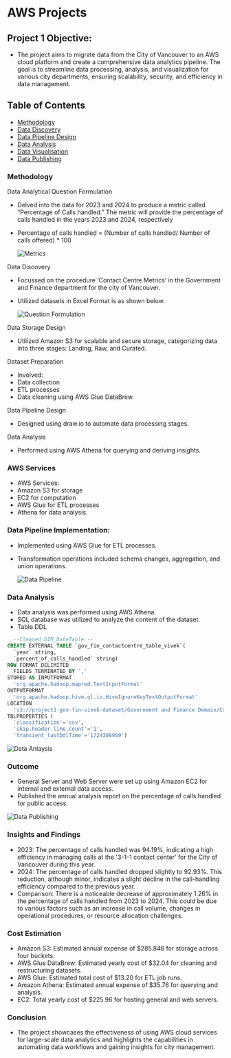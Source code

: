 # AWS Projects 

## Project 1 Objective: 
 - The project aims to migrate data from the City of Vancouver to an AWS cloud platform and create a comprehensive data analytics pipeline. The goal is to streamline data processing, analysis, and visualization for various city departments, ensuring scalability, security, and efficiency in data management.

## Table of Contents
 - [Methodology](#methodology)
 - [Data Discovery](#AWS-Services)
 - [Data Pipeline Design](#data-pipeline-design)
 - [Data Analysis](#data-analysis)
 - [Data Visualisation](#data-visualisation)
 - [Data Publishing](#data-publishing)

### Methodology

Data Analytical Question Formulation
 - Delved into the data for 2023 and 2024 to produce a metric called “Percentage of Calls handled.” The metric will provide the percentage of calls handled in the years 2023 and 2024, respectively
 - Percentage of calls handled = (Number of calls handled/ Number of calls offered) * 100
   
   ![Metrics](https://github.com/VivekCodeCrafter/AWS-Cloud-Project/blob/bd538da4b102a01b9f5fda7b91990f1b4537735d/Images/Picture1.png)

Data Discovery
- Focussed on the procedure ‘Contact Centre Metrics’ in the Government and Finance department for the city of Vancouver.
- Utilized datasets  in Excel Format is as shown below.
   
   ![Question Formulation](https://github.com/VivekCodeCrafter/AWS-Cloud-Project/blob/959d4aa9e6ea5f4dc622d78a5e7477ad2bf55c2d/Images/Picture2.png)
  
Data Storage Design
 - Utilized Amazon S3 for scalable and secure storage, categorizing data into three stages: Landing, Raw, and Curated.

Dataset Preparation
 - Involved: 
 - Data collection
 - ETL processes
 - Data cleaning using AWS Glue DataBrew.

Data Pipeline Design
 - Designed using draw.io to automate data processing stages.

Data Analysis
 - Performed using AWS Athena for querying and deriving insights.
   
### AWS Services
 - AWS Services:
 - Amazon S3 for storage
 - EC2 for computation
 - AWS Glue for ETL processes
 - Athena for data analysis.
 
### Data Pipeline Implementation:
 - Implemented using AWS Glue for ETL processes.
 - Transformation operations included schema changes, aggregation, and union operations.
   
   ![Data Pipeline](https://github.com/VivekCodeCrafter/AWS-Cloud-Project/blob/e223ff041416c74605764261a210bb18d737121c/Images/Picture3.png)

### Data Analysis
 - Data analysis was performed using AWS Athena.
 - SQL database was utilized to analyze the content of the dataset.
 - Table DDL

```sql
  --Cleaned DIM_DateTable --
CREATE EXTERNAL TABLE `gov_fin_contactcentre_table_vivek`(
  `year` string, 
  `percent_of_calls_handled` string)
ROW FORMAT DELIMITED 
  FIELDS TERMINATED BY ',' 
STORED AS INPUTFORMAT 
  'org.apache.hadoop.mapred.TextInputFormat' 
OUTPUTFORMAT 
  'org.apache.hadoop.hive.ql.io.HiveIgnoreKeyTextOutputFormat'
LOCATION
  's3://project1-gov-fin-vivek-dataset/Government and Finance Domain/Curated/Yearly Analysis'
TBLPROPERTIES (
  'classification'='csv', 
  'skip.header.line.count'='1', 
  'transient_lastDdlTime'='1724308959')
```
   ![Data Anlaysis](https://github.com/VivekCodeCrafter/AWS-Cloud-Project/blob/c7550f7b1494d1871892d5927adda31e96f0fd66/Images/Picture4.png)

### Outcome
 - General Server and Web Server were set up using Amazon EC2 for internal and external data access.
 - Published the annual analysis report on the percentage of calls handled for public access.
   
![Data Publishing](https://github.com/VivekCodeCrafter/AWS-Cloud-Project/blob/752a31569e76695a2524a152ace1461959bddc4c/Images/Picture5.png)

### Insights and Findings
 - 2023: The percentage of calls handled was 94.19%, indicating a high efficiency in managing calls at the '3-1-1 contact center' for the City of Vancouver during this year.
 - 2024: The percentage of calls handled dropped slightly to 92.93%. This reduction, although minor, indicates a slight decline in the call-handling efficiency compared to the previous year.
 - Comparison: There is a noticeable decrease of approximately 1.26% in the percentage of calls handled from 2023 to 2024. This could be due to various factors such as an increase in call volume, changes in operational procedures, or resource allocation challenges.

### Cost Estimation
 - Amazon S3: Estimated annual expense of $285.846 for storage across four buckets.
 - AWS Glue DataBrew: Estimated yearly cost of $32.04 for cleaning and restructuring datasets.
 - AWS Glue: Estimated total cost of $13.20 for ETL job runs.
 - Amazon Athena: Estimated annual expense of $35.76 for querying and analysis.
 - EC2: Total yearly cost of $225.96 for hosting general and web servers.

### Conclusion
 - The project showcases the effectiveness of using AWS cloud services for large-scale data analytics and highlights the capabilities in automating data workflows and gaining insights for city management.
